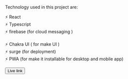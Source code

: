 Technology used in this project are:

⚡ React </br>
⚡ Typescript </br>
⚡ firebase (for cloud messaging ) </br>    
⚡ Chakra UI ( for make UI )</br>
⚡ surge (for deployment) </br>
⚡ PWA (for make it installable for desktop and mobile app) 

<button>Live link</button>

